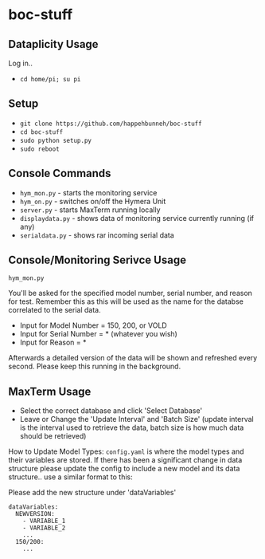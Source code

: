 # boc-stuff
## Dataplicity Usage
Log in..
- `cd home/pi; su pi`

## Setup 
- `git clone https://github.com/happehbunneh/boc-stuff`
- `cd boc-stuff`
- `sudo python setup.py`
- `sudo reboot`

## Console Commands
- `hym_mon.py` - starts the monitoring service 
- `hym_on.py` - switches on/off the Hymera Unit
- `server.py` - starts MaxTerm running locally
- `displaydata.py` - shows data of monitoring service currently running (if any)
- `serialdata.py` - shows rar incoming serial data


## Console/Monitoring Serivce Usage 
`hym_mon.py`

You'll be asked for the specified model number, serial number, and reason for test. Remember this as this will be used as the name for the databse correlated to the serial data. 

- Input for Model Number = 150, 200, or VOLD
- Input for Serial Number = * (whatever you wish)
- Input for Reason = *

Afterwards a detailed version of the data will be shown and refreshed every second. Please keep this running in the background.

## MaxTerm Usage
- Select the correct database and click 'Select Database'
- Leave or Change the 'Update Interval' and 'Batch Size' (update interval is the interval used to retrieve the data, batch size is how much data should be retrieved) 


How to Update Model Types:
`config.yaml` is where the model types and their variables are stored. If there has been a significant change in data structure please update the config to include a new model and its data structure.. use a similar format to this:

Please add the new structure under 'dataVariables'

```
dataVariables:
  NEWVERSION:
    - VARIABLE_1
    - VARIABLE_2
    ...
  150/200:
    ...
```
